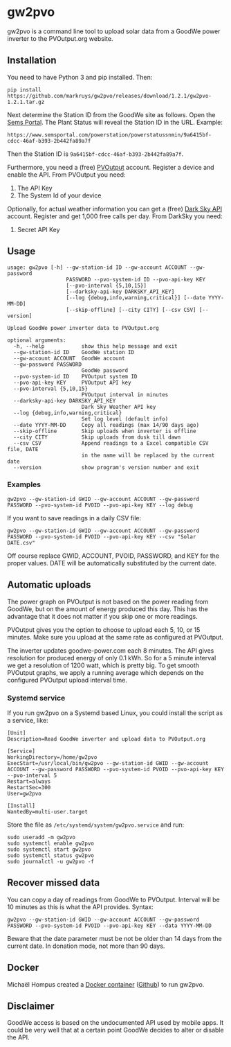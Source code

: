 
# gw2pvo

gw2pvo is a command line tool to upload solar data from a GoodWe power inverter to the PVOutput.org website.

## Installation

You need to have Python 3 and pip installed. Then:

    pip install https://github.com/markruys/gw2pvo/releases/download/1.2.1/gw2pvo-1.2.1.tar.gz

Next determine the Station ID from the GoodWe site as follows. Open the [Sems Portal](https://www.semsportal.com). The Plant Status will reveal the Station ID in the URL. Example:

    https://www.semsportal.com/powerstation/powerstatussnmin/9a6415bf-cdcc-46af-b393-2b442fa89a7f

Then the Station ID is `9a6415bf-cdcc-46af-b393-2b442fa89a7f`.

Furthermore, you need a (free) [PVOutput](PVOutput.org) account. Register a device and enable the API. From PVOutput you need:

  1. The API Key
  2. The System Id of your device

Optionally, for actual weather information you can get a (free) [Dark Sky API](https://darksky.net/dev) account. Register and get 1,000 free calls per day. From DarkSky you need:

  1. Secret API Key

## Usage

```
usage: gw2pvo [-h] --gw-station-id ID --gw-account ACCOUNT --gw-password
                   PASSWORD --pvo-system-id ID --pvo-api-key KEY
                   [--pvo-interval {5,10,15}]
                   [--darksky-api-key DARKSKY_API_KEY]
                   [--log {debug,info,warning,critical}] [--date YYYY-MM-DD]
                   [--skip-offline] [--city CITY] [--csv CSV] [--version]

Upload GoodWe power inverter data to PVOutput.org

optional arguments:
  -h, --help            show this help message and exit
  --gw-station-id ID    GoodWe station ID
  --gw-account ACCOUNT  GoodWe account
  --gw-password PASSWORD
                        GoodWe password
  --pvo-system-id ID    PVOutput system ID
  --pvo-api-key KEY     PVOutput API key
  --pvo-interval {5,10,15}
                        PVOutput interval in minutes
  --darksky-api-key DARKSKY_API_KEY
                        Dark Sky Weather API key
  --log {debug,info,warning,critical}
                        Set log level (default info)
  --date YYYY-MM-DD     Copy all readings (max 14/90 days ago)
  --skip-offline        Skip uploads when inverter is offline
  --city CITY           Skip uploads from dusk till dawn
  --csv CSV             Append readings to a Excel compatible CSV file, DATE
                        in the name will be replaced by the current date
  --version             show program's version number and exit
```

### Examples

```
gw2pvo --gw-station-id GWID --gw-account ACCOUNT --gw-password PASSWORD --pvo-system-id PVOID --pvo-api-key KEY --log debug
```

If you want to save readings in a daily CSV file:

```
gw2pvo --gw-station-id GWID --gw-account ACCOUNT --gw-password PASSWORD --pvo-system-id PVOID --pvo-api-key KEY --csv "Solar DATE.csv"
```

Off course replace GWID, ACCOUNT, PVOID, PASSWORD, and KEY for the proper values. DATE will be automatically substituted by the current date.

## Automatic uploads

The power graph on PVOutput is not based on the power reading from GoodWe, but on the amount of energy produced this day. This has the advantage that it does not matter if you skip one or more readings.

PVOutput gives you the option to choose to upload each 5, 10, or 15 minutes. Make sure you upload at the same rate as configured at PVOutput.

The inverter updates goodwe-power.com each 8 minutes. The API gives resolution for produced energy of only 0.1 kWh. So for a 5 minute interval we get a resolution of 1200 watt, which is pretty big. To get smooth PVOutput graphs, we apply a running average which depends on the configured PVOutput upload interval time.

### Systemd service

If you run gw2pvo on a Systemd based Linux, you could install the script as a service, like:

```
[Unit]
Description=Read GoodWe inverter and upload data to PVOutput.org

[Service]
WorkingDirectory=/home/gw2pvo
ExecStart=/usr/local/bin/gw2pvo --gw-station-id GWID --gw-account ACCOUNT --gw-password PASSWORD --pvo-system-id PVOID --pvo-api-key KEY --pvo-interval 5
Restart=always
RestartSec=300
User=gw2pvo

[Install]
WantedBy=multi-user.target
```

Store the file as ``/etc/systemd/system/gw2pvo.service`` and run:

    sudo useradd -m gw2pvo
    sudo systemctl enable gw2pvo
    sudo systemctl start gw2pvo
    sudo systemctl status gw2pvo
    sudo journalctl -u gw2pvo -f

## Recover missed data

You can copy a day of readings from GoodWe to PVOutput. Interval will be 10 minutes as this is what the API provides. Syntax:

```
gw2pvo --gw-station-id GWID --gw-account ACCOUNT --gw-password PASSWORD --pvo-system-id PVOID --pvo-api-key KEY --data YYYY-MM-DD
```

Beware that the date parameter must be not be older than 14 days from the current date. In donation mode, not more than 90 days.

## Docker

Michaël Hompus created a [Docker container](https://hub.docker.com/r/energy164/gw2pvo/) ([Github](https://github.com/eNeRGy164/gw2pvo-docker)) to run gw2pvo.

## Disclaimer

GoodWe access is based on the undocumented API used by mobile apps. It could be very well that at a certain point GoodWe decides to alter or disable the API.
